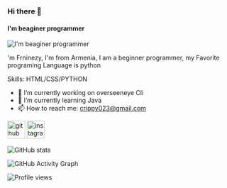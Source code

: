 ### Hi there 👋
#### I'm beaginer programmer
![I'm beaginer programmer](https://cutewallpaper.org/25/animated-computer-terminal-phone-wallpaper/animation-art-illustration-trippy-summer-retro-beauty-beach-sun-neon-computer-vaporwave-digital-art-chill-aesthetic-vacation-waiti%E2%80%A6-vaporwave-aesthetic-gif-gif.gif)

'm Frninezy, I'm from Armenia, I am a beginner programmer, my Favorite programing Language is python

Skills: HTML/CSS/PYTHON

- 🔭 I’m currently working on overseeneye Cli 
- 🌱 I’m currently learning Java 
- 📫 How to reach me: crippy023@gmail.com 


[<img src='https://cdn.jsdelivr.net/npm/simple-icons@3.0.1/icons/github.svg' alt='github' height='40'>](https://github.com/FRNINEZY)  [<img src='https://cdn.jsdelivr.net/npm/simple-icons@3.0.1/icons/instagram.svg' alt='instagram' height='40'>](https://www.instagram.com/Lev_8999/)  

![GitHub stats](https://github-readme-stats.vercel.app/api?username=FRNINEZY&show_icons=true)  

![GitHub Activity Graph](https://activity-graph.herokuapp.com/graph?username=FRNINEZY)  

![Profile views](https://gpvc.arturio.dev/FRNINEZY)  
